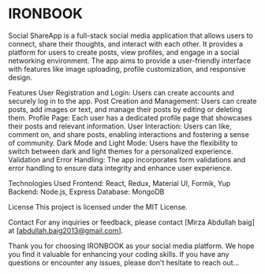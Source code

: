 # IRONBOOK

Social ShareApp is a full-stack social media application that allows users to connect, share their thoughts, and interact with each other. It provides a platform for users to create posts, view profiles, and engage in a social networking environment. The app aims to provide a user-friendly interface with features like image uploading, profile customization, and responsive design.

Features
User Registration and Login: Users can create accounts and securely log in to the app.
Post Creation and Management: Users can create posts, add images or text, and manage their posts by editing or deleting them.
Profile Page: Each user has a dedicated profile page that showcases their posts and relevant information.
User Interaction: Users can like, comment on, and share posts, enabling interactions and fostering a sense of community.
Dark Mode and Light Mode: Users have the flexibility to switch between dark and light themes for a personalized experience.
Validation and Error Handling: The app incorporates form validations and error handling to ensure data integrity and enhance user experience.

Technologies Used
Frontend: React, Redux, Material UI, Formik, Yup
Backend: Node.js, Express
Database: MongoDB

License
This project is licensed under the MIT License.

Contact
For any inquiries or feedback, please contact [Mirza Abdullah baig] at [abdullah.baig2013@gmail.com].

Thank you for choosing IRONBOOK as your social media platform. We hope you find it valuable for enhancing your coding skills. If you have any questions or encounter any issues, please don't hesitate to reach out...
